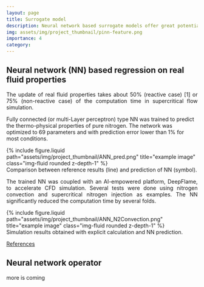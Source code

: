 ```yaml
---
layout: page
title: Surrogate model
description: Neural network based surrogate models offer great potential for accelerating expensive combustion simulation with acceptable loss of accuracy ...
img: assets/img/project_thumbnail/pinn-feature.png
importance: 4
category: 
---
```

<!-- the script and style -->
<script>
function togglebibBlock(blockid) {
  var id = document.getElementById(blockid);
  if (id) {
    if(id.className.indexOf('bibBlock') != -1) {
        id.className.indexOf('noshow') == -1?id.className = 'bibBlock noshow':id.className = 'bibBlock';
    }
  } else {
    return;
  }
}
</script>

<style>
div.noshow { display: none; }
div.bibBlock {}
</style> 
<!-- the script and style -->

<h2> Neural network (NN) based regression on real fluid properties </h2>
<p style="text-align: justify;">
The update of real fluid properties takes about 50% (reactive case) [1] or 75% (non-reactive case) of the computation time in supercritical flow simulation. 

Fully connected (or multi-Layer perceptron) type NN was trained to predict the thermo-physical properties of pure nitrogen. The network was optimized to 69 parameters and with prediction error lower than 1% for most conditions.
</p>

<div class="row justify-content-sm-center">
    <div class="col-sm-10 mt-3 mt-md-0">
        {% include figure.liquid path="assets/img/project_thumbnail/ANN_pred.png" title="example image" class="img-fluid rounded z-depth-1" %}
    </div>
</div>
<div class="caption">
    Comparison between reference results (line) and prediction of NN (symbol). 
</div>

<p style="text-align: justify;">
The trained NN was coupled with an AI-empowered platform, DeepFlame, to accelerate CFD simulation. Several tests were done using nitrogen convection and supercritical nitrogen injection as examples. The NN significantly reduced the computation time by several folds.
</p>

<div class="row justify-content-sm-center">
    <div class="col-sm-10 mt-3 mt-md-0">
        {% include figure.liquid path="assets/img/project_thumbnail/ANN_N2Convection.png" title="example image" class="img-fluid rounded z-depth-1" %}
    </div>
</div>
<div class="caption">
    Simulation results obtained with explicit calculation and NN prediction. 
</div>


<a href="javascript:togglebibBlock('ref1')" class="textlink">References</a>
<div id="ref1" class="bibBlock noshow">
<pre>
[1] P.C. Ma, Y. Lv, and M. Ihme, “An entropy-stable hybrid scheme for simulations of transcritical real-fluid flows,” Journal of Computational Physics 340, 330–357 (2017).
[2] W. Mayer, J. Telaar, R. Branam, G. Schneider, and J. Hussong, “Raman Measurements of Cryogenic Injection at Supercritical Pressure,” Heat and Mass Transfer 39(8), 709–719 (2003).
[3] <img src="/assets/img/project_thumbnail/deepflame.jpg" style="height: 2em;vertical-align: middle;"> <a href="https://github.com/deepmodeling/deepflame-dev">https://github.com/deepmodeling/deepflame-dev</a>
</pre>
</div>

<h2> Neural network operator </h2>
more is coming